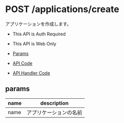 # POST /applications/create

アプリケーションを作成します。

- This API is Auth Required
- This API is Web Only

- [Params](#params)
- [API Code](/src/endpoints/applications/create.js)
- [API Handler Code](/src/handlers/web/applications/create.js)

## params


name|description
---|---
name|アプリケーションの名前
